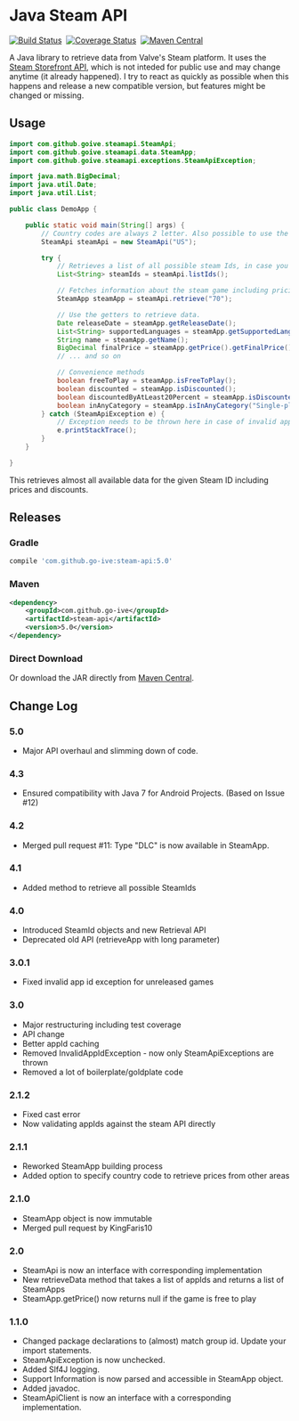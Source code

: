 Java Steam API
=========

[![Build Status](https://travis-ci.org/go-ive/steam-api.svg?branch=master)](https://travis-ci.org/go-ive/steam-api)&nbsp;
[![Coverage Status](https://coveralls.io/repos/go-ive/steam-api/badge.svg?branch=master)](https://coveralls.io/r/go-ive/steam-api?branch=master)&nbsp;
[![Maven Central](https://maven-badges.herokuapp.com/maven-central/com.github.go-ive/steam-api/badge.svg)](https://maven-badges.herokuapp.com/maven-central/com.github.go-ive/steam-api)

A Java library to retrieve data from Valve's Steam platform. It uses the [Steam Storefront API](https://wiki.teamfortress.com/wiki/User:RJackson/StorefrontAPI), which is not inteded for public use and may change anytime (it already happened). I try to react as quickly as possible when this happens and release a new compatible version, but features might be changed or missing.

## Usage

```java
import com.github.goive.steamapi.SteamApi;
import com.github.goive.steamapi.data.SteamApp;
import com.github.goive.steamapi.exceptions.SteamApiException;

import java.math.BigDecimal;
import java.util.Date;
import java.util.List;

public class DemoApp {

    public static void main(String[] args) {
        // Country codes are always 2 letter. Also possible to use the getCountry() method from Locale
        SteamApi steamApi = new SteamApi("US");

        try {
            // Retrieves a list of all possible steam Ids, in case you want to pre-check
            List<String> steamIds = steamApi.listIds();

            // Fetches information about the steam game including pricing
            SteamApp steamApp = steamApi.retrieve("70");

            // Use the getters to retrieve data.
            Date releaseDate = steamApp.getReleaseDate();
            List<String> supportedLanguages = steamApp.getSupportedLanguages();
            String name = steamApp.getName();
            BigDecimal finalPrice = steamApp.getPrice().getFinalPrice();
            // ... and so on

            // Convenience methods
            boolean freeToPlay = steamApp.isFreeToPlay();
            boolean discounted = steamApp.isDiscounted();
            boolean discountedByAtLeast20Percent = steamApp.isDiscountedByAtLeast(20);
            boolean inAnyCategory = steamApp.isInAnyCategory("Single-player", "Multi-player");
        } catch (SteamApiException e) {
            // Exception needs to be thrown here in case of invalid appId or service downtime
            e.printStackTrace();
        }
    }

}
```

This retrieves almost all available data for the given Steam ID including prices and discounts.

## Releases

### Gradle

```gradle
compile 'com.github.go-ive:steam-api:5.0'
```

### Maven

```xml
<dependency>
    <groupId>com.github.go-ive</groupId>
    <artifactId>steam-api</artifactId>
    <version>5.0</version>
</dependency>
```

### Direct Download

Or download the JAR directly from [Maven Central](https://oss.sonatype.org/content/repositories/releases/com/github/go-ive/steam-api/5.0/steam-api-5.0.jar).

## Change Log

### 5.0
* Major API overhaul and slimming down of code.

### 4.3
* Ensured compatibility with Java 7 for Android Projects. (Based on Issue #12)

### 4.2
* Merged pull request #11: Type "DLC" is now available in SteamApp.

### 4.1
* Added method to retrieve all possible SteamIds

### 4.0
* Introduced SteamId objects and new Retrieval API
* Deprecated old API (retrieveApp with long parameter)

### 3.0.1
* Fixed invalid app id exception for unreleased games

### 3.0
* Major restructuring including test coverage
* API change
* Better appId caching
* Removed InvalidAppIdException - now only SteamApiExceptions are thrown
* Removed a lot of boilerplate/goldplate code

### 2.1.2
* Fixed cast error
* Now validating appIds against the steam API directly

### 2.1.1
* Reworked SteamApp building process
* Added option to specify country code to retrieve prices from other areas

### 2.1.0
* SteamApp object is now immutable
* Merged pull request by KingFaris10

### 2.0
* SteamApi is now an interface with corresponding implementation
* New retrieveData method that takes a list of appIds and returns a list of SteamApps
* SteamApp.getPrice() now returns null if the game is free to play

### 1.1.0
* Changed package declarations to (almost) match group id. Update your import statements.
* SteamApiException is now unchecked.
* Added Slf4J logging.
* Support Information is now parsed and accessible in SteamApp object.
* Added javadoc.
* SteamApiClient is now an interface with a corresponding implementation.

